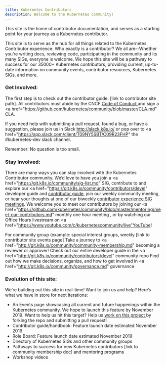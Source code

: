 ```yaml
---
title: Kubernetes Contributors 
description: Welcome to the Kubernetes community!
---
```


This site is the home of contributor documentation, and serves as a starting point for your journey as a Kubernetes contributor.

This site is to serve as the hub for all things related to the Kubernetes Contributor experience. Who exactly is a contributor? We all are--Whether you’re writing docs, reviewing code, participating in the community and its many SIGs, everyone is welcome. We hope this site will be a pathway to success for our 35000+ Kubernetes contributors, providing current, up-to-date information on community events, contributor resources, Kubernetes SIGs, and more.

### Get Involved:

The first step is to check out the contributor guide. [link to contributor site path]. All contributors must abide by the CNCF <a href="https://github.com/cncf/foundation/blob/master/code-of-conduct.md"> Code of Conduct </a> and sign a <a href="https://github.com/kubernetes/community/blob/master/CLA.md" CLA. </a>

If you need help with submitting a pull request, found a bug, or have a suggestion, please join us in Slack http://slack.k8s.io/ or pop over to <a href="https://app.slack.com/client/T09NY5SBT/C09R23FHP" the #kubernetes-dev slack channel. </a>

Remember: No question is too small.

### Stay Involved:

There are many ways you can stay involved with the Kubernetes Contributor community. We’d love to have you join a <a href="https://git.k8s.io/community/sig-list.md" SIG</a>, contribute to and explore our <a href="https://git.k8s.io/community/contributors/devel" developer guide </a> and <a href="https://git.k8s.io/community/contributors/devel"> contributor guide</a>, join our weekly community meeting, or hear your thoughts at one of our biweekly <a href="https://github.com/kubernetes/community/tree/master/sig-contributor-experience#meetings">contributor experience SIG meetings</a>. We welcome you to meet our contributors by joining our <a href="https://github.com/kubernetes/community/blob/master/mentoring/meet-our-contributors.md" monthly one hour meeting </a>, or by watching our Office Hours livestream on <a href="https://www.youtube.com/c/kubernetescommunity/live"YouTube</a>!

For community group (example: special interest groups, weekly [link to contributor site events page]
Take a journey to <a href="http://git.k8s.io/community/community-membership.md" becoming a reviewer or approver</a>!
Check out our entire developer guide in the <a href="http://git.k8s.io/community/contributors/devel" community repo </a>
Find out how we make decisions, organize, and how to get involved in <a href="http://git.k8s.io/community/governance.md" governance </a>

### Evolution of this site:


We’re building out this site in real-time! Want to join us and help? Here’s what we have in store for next iterations:


- An Events page showcasing all current and future happenings within the Kubernetes community. We hope to launch this feature by November 2019. Want to help us hit this target? Help us <a href="https://github.com/kubernetes-sigs/contributor-site/issues/15"> work on this project </a> by forking the repo and submitting a pull request!
- Contributor guide/handbook: Feature launch date estimated November 2019
- Role Board: Feature launch date estimated November 2019
- Directory of Kubernetes SIGs and other community groups
- Pathways to success for new Kubernetes contributors [link to community membership doc] and mentoring programs
- Workshop videos
